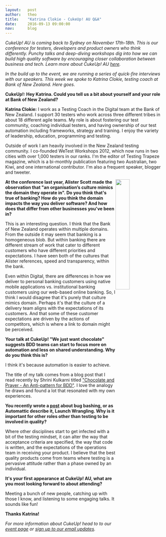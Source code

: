 ```yaml
---
layout:   post
author:   theo
title:    "Katrina Clokie - CukeUp! AU Q&A"
date:     2016-09-13 09:00:00
nav:      blog
---
```



*CukeUp! AU is coming back to Sydney on November 17th-18th. This is our conference for testers, developers and product owners who think differently. Punchy talks and deep-diving workshops dig into how we can build high quality software by encouraging closer collaboration between business and tech. Learn more about CukeUp! AU [here](https://cucumber.io/events/cukeup-au-2016).*

*In the build up to the event, we are running a series of quick-fire interviews with our speakers. This week we spoke to Katrina Clokie, testing coach at Bank of New Zealand. Here goes.* 

**CukeUp!: Hey Katrina. Could you tell us a bit about yourself and your role at Bank of New Zealand?**

**Katrina Clokie:** I work as a Testing Coach in the Digital team at the Bank of New Zealand. I support 30 testers who work across three different tribes in about 18 different agile teams. My role is about fostering our test community, coaching individual testers, and having ownership of our test automation including frameworks, strategy and training. I enjoy the variety of leadership, education, programming and testing.

Outside of work I am heavily involved in the New Zealand testing community. I co-founded WeTest Workshops 2012, which now runs in two cities with over 1,000 testers in our ranks. I'm the editor of Testing Trapeze magazine, which is a bi-monthly publication featuring two Australian, two Kiwi, and one international contributor. I'm also a frequent speaker, blogger and tweeter.

<img src="https://cucumber.io/images/events/cukeup-au-2016/katrina-clokie-square.jpg" style="float:right; width:30%">

**At the conference last year, Alister Scott made the observation that "an organisation’s culture mimics the domain they operate in". Do you think that's true of banking? How do you think the domain impacts the way you deliver software? And how does that differ from other businesses you've been in?**

This is an interesting question. I think that the Bank of New Zealand operates within multiple domains. From the outside it may seem that banking is a homogeneous blob. But within banking there are different stream of work that cater to different customers who have different priorities and expectations. I have seen both of the cultures that Alister references, speed and transparency, within the bank.

Even within Digital, there are differences in how we deliver to personal banking customers using native mobile applications vs. institutional banking customers using our web-based online banking. So, I think I would disagree that it's purely that culture mimics domain. Perhaps it's that the culture of a delivery team aligns with the expectations of its customers. And that some of these customer expectations are driven by the actions of competitors, which is where a link to domain might be perceived.

**Your talk at CukeUp! "We just want chocolate" suggests BDD teams can start to focus more on automation and less on shared understanding. Why do you think this is?**

I think it's because automation is easier to achieve. 

The title of my talk comes from a blog post that I read recently by Shrini Kulkarni titled ["Chocolate and Prayer - An Anti-pattern for BDD"](http://shrinik.blogspot.de/2016/05/chocolate-and-prayer-anti-pattern-for.html). I love the analogy he draws and found a lot that resonated with my own experiences.

**You recently wrote a [post](http://katrinatester.blogspot.de/2016/06/launch-wrangling.html) about bug bashing, or as Automattic describe it, Launch Wrangling. Why is it important for other roles other than testing to be involved in quality?**

Where other disciplines start to get infected with a bit of the testing mindset, it can alter the way that acceptance criteria are specified, the way that code is written, and the expectations of the operations team in receiving your product. I believe that the best quality products come from teams where testing is a pervasive attitude rather than a phase owned by an individual.

**It's your first appearance at CukeUp! AU, what are you most looking forward to about attending?**

Meeting a bunch of new people, catching up with those I know, and listening to some engaging talks. It sounds like fun!


**Thanks Katrina!**

*For more information about CukeUp! head to to our [event page](https://cucumber.io/events/cukeup-au-2016) or [sign up to our email updates](https://www.getdrip.com/forms/98708717/submissions/new).* 
